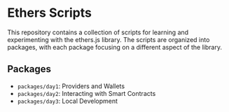 # Ethers Scripts

This repository contains a collection of scripts for learning and experimenting with the ethers.js library. The scripts are organized into packages, with each package focusing on a different aspect of the library.

## Packages

*   `packages/day1`: Providers and Wallets
*   `packages/day2`: Interacting with Smart Contracts
*   `packages/day3`: Local Development
